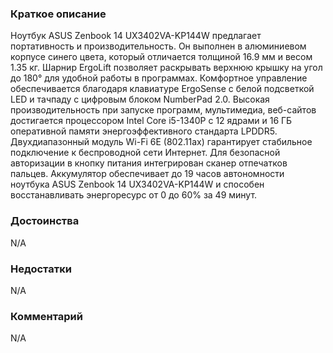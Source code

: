 ### **Краткое описание**
Ноутбук ASUS Zenbook 14 UX3402VA-KP144W предлагает портативность и производительность. Он выполнен в алюминиевом корпусе синего цвета, который отличается толщиной 16.9 мм и весом 1.35 кг. Шарнир ErgoLift позволяет раскрывать верхнюю крышку на угол до 180° для удобной работы в программах. Комфортное управление обеспечивается благодаря клавиатуре ErgoSense с белой подсветкой LED и тачпаду с цифровым блоком NumberPad 2.0.  Высокая производительность при запуске программ, мультимедиа, веб-сайтов достигается процессором Intel Core i5-1340P с 12 ядрами и 16 ГБ оперативной памяти энергоэффективного стандарта LPDDR5. Двухдиапазонный модуль Wi-Fi 6E (802.11ax) гарантирует стабильное подключение к беспроводной сети Интернет. Для безопасной авторизации в кнопку питания интегрирован сканер отпечатков пальцев. Аккумулятор обеспечивает до 19 часов автономности ноутбука ASUS Zenbook 14 UX3402VA-KP144W и способен восстанавливать энергоресурс от 0 до 60% за 49 минут.

### **Достоинства**
N/A

### **Недостатки**
N/A

### **Комментарий**
N/A
